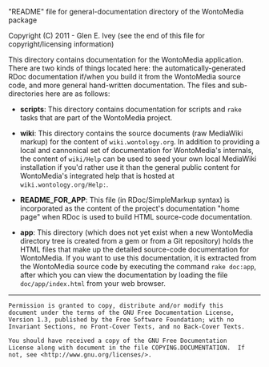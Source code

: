 "README" file for general-documentation directory of the WontoMedia package

Copyright (C) 2011 - Glen E. Ivey
  (see the end of this file for copyright/licensing information)

This directory contains documentation for the WontoMedia application.
There are two kinds of things located here:  the
automatically-generated RDoc documentation if/when you build it from
the WontoMedia source code, and more general hand-written
documentation.  The files and sub-directories here are as follows:

 * __scripts__:  This directory contains documentation for scripts and
   `rake` tasks that are part of the WontoMedia project.

 * __wiki__:  This directory contains the source documents (raw
   MediaWiki markup) for the content of `wiki.wontology.org`.  In
   addition to providing a local and cannonical set of documentation
   for WontoMedia's internals, the content of `wiki/Help` can be used
   to seed your own local MediaWiki installation if you'd rather use
   it than the general public content for WontoMedia's integrated help
   that is hosted at `wiki.wontology.org/Help:`.

 * __README_FOR_APP__:  This file (in RDoc/SimpleMarkup syntax) is
   incorporated as the content of the project's documentation "home
   page" when RDoc is used to build HTML source-code documentation.

 * __app__: This directory (which does not yet exist when a new
   WontoMedia directory tree is created from a gem or from a Git
   repository) holds the HTML files that make up the detailed
   source-code documentation for WontoMedia.  If you want to use this
   documentation, it is extracted from the WontoMedia source code by
   executing the command `rake doc:app`, after which you can view the
   documentation by loading the file `doc/app/index.html` from your
   web browser.

----------------------------------------------------------------

    Permission is granted to copy, distribute and/or modify this
    document under the terms of the GNU Free Documentation License,
    Version 1.3, published by the Free Software Foundation; with no
    Invariant Sections, no Front-Cover Texts, and no Back-Cover Texts.

    You should have received a copy of the GNU Free Documentation
    License along with document in the file COPYING.DOCUMENTATION.  If
    not, see <http://www.gnu.org/licenses/>.
